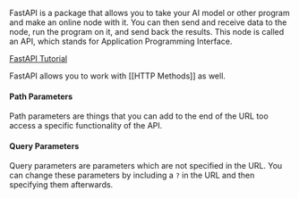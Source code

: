 
FastAPI is a package that allows you to take your AI model or other program and make an online node with it. You can then send and receive data to the node, run the program on it, and send back the results. This node is called an API, which stands for Application Programming Interface.

[FastAPI Tutorial](https://www.youtube.com/watch?v=XnYYwcOfcn8&list=PLqAmigZvYxIL9dnYeZEhMoHcoP4zop8-p)

FastAPI allows you to work with [[HTTP Methods]] as well.
#### Path Parameters
Path parameters are things that you can add to the end of the URL too access a specific functionality of the API.

#### Query Parameters
Query parameters are parameters which are not specified in the URL. You can change these parameters by including a `?` in the URL and then specifying them afterwards.